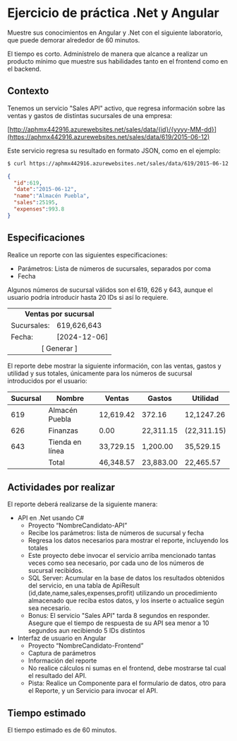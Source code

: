# Ejercicio de práctica .Net y Angular

Muestre sus conocimientos en Angular y .Net con el siguiente laboratorio, que puede demorar alrededor de 60 minutos.

El tiempo es corto. Adminístrelo de manera que alcance a realizar un producto mínimo que muestre sus habilidades
tanto en el frontend como en el backend.

## Contexto

Tenemos un servicio "Sales API" activo, que regresa información sobre las ventas y gastos de distintas sucursales de una empresa:

[http://aphmx442916.azurewebsites.net/sales/data/{id}/{yyyy-MM-dd}](https://aphmx442916.azurewebsites.net/sales/data/619/2015-06-12)

Este servicio regresa su resultado en formato JSON, como en el ejemplo:

```bash
$ curl https://aphmx442916.azurewebsites.net/sales/data/619/2015-06-12
```

```json
{
  "id":619,
  "date":"2015-06-12",
  "name":"Almacén Puebla",
  "sales":25195,
  "expenses":993.8
}
```

## Especificaciones
Realice un reporte con las siguientes especificaciones:

- Parámetros: Lista de números de sucursales, separados por coma
- Fecha

Algunos números de sucursal válidos son el 619, 626 y 643, aunque el usuario podría introducir hasta 20 IDs si así lo requiere.

<table>
  <tr><td colspan=2 align=center><b>Ventas por sucursal</b></td></tr>
  <tr><td>Sucursales:</td><td>619,626,643</td></tr>
  <tr><td>Fecha:     </td><td>[2024-12-06]</td></tr>
  <tr><td colspan=2 align=center>  [ Generar ] </td></tr>
</table>

El reporte debe mostrar la siguiente información, con las ventas, gastos y utilidad y sus totales, únicamente para los números de sucursal introducidos por el usuario:

| Sucursal | Nombre | Ventas | Gastos | Utilidad |
| --- | --- | --- | --- | --- |
| 619 | Almacén Puebla | 12,619.42 | 372.16 | 12,1247.26 |
| 626 | Finanzas | 0.00 | 22,311.15 | (22,311.15) |
| 643 | Tienda en línea | 33,729.15 | 1,200.00 | 35,529.15 |
|     | Total | 46,348.57 | 23,883.00 | 22,465.57 |

## Actividades por realizar
El reporte deberá realizarse de la siguiente manera:

- API en .Net usando C#
  - Proyecto “NombreCandidato-API”
  - Recibe los parámetros: lista de números de sucursal y fecha
  - Regresa los datos necesarios para mostrar el reporte, incluyendo los totales
  - Este proyecto debe invocar el servicio arriba mencionado tantas veces como sea necesario, por cada uno de los números de sucursal recibidos.
  - SQL Server: Acumular en la base de datos los resultados obtenidos del servicio, en una tabla de ApiResult (id,date,name,sales,expenses,profit) utilizando un procedimiento almacenado que reciba estos datos, y los inserte o actualice según sea necesario.
  - Bonus: El servicio "Sales API" tarda 8 segundos en responder. Asegure que el tiempo de respuesta de su API sea menor a 10 segundos aun recibiendo 5 IDs distintos
- Interfaz de usuario en Angular
  - Proyecto “NombreCandidato-Frontend”
  - Captura de parámetros
  - Información del reporte
  - No realice cálculos ni sumas en el frontend, debe mostrarse tal cual el resultado del API.
  - Pista: Realice un Componente para el formulario de datos, otro para el Reporte, y un Servicio para invocar el API.

## Tiempo estimado
El tiempo estimado es de 60 minutos.

